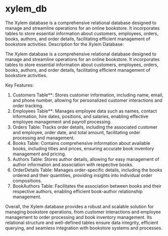 # xylem_db
The Xylem database is a comprehensive relational database designed to manage and streamline operations for an online bookstore. It incorporates tables to store essential information about customers, employees, orders, books, authors, and order details, facilitating efficient management of bookstore activities.
Description for the Xylem Database:

The Xylem database is a comprehensive relational database designed to manage and streamline operations for an online bookstore. It incorporates tables to store essential information about customers, employees, orders, books, authors, and order details, facilitating efficient management of bookstore activities.

Key Features:
1. Customers Table**: Stores customer information, including name, email, and phone number, allowing for personalized customer interactions and order tracking.
2. Employees Table**: Manages employee data such as names, contact information, hire dates, positions, and salaries, enabling effective employee management and payroll processing.
3. Orders Table: Tracks order details, including the associated customer and employee, order date, and total amount, facilitating order processing and management.
4. Books Table: Contains comprehensive information about available books, including titles and prices, ensuring accurate book inventory management and pricing.
5. Authors Table: Stores author details, allowing for easy management of author information and association with respective books.
6. OrderDetails Table: Manages order-specific details, including the books ordered and their quantities, providing insights into individual order compositions.
7. BookAuthors Table: Facilitates the association between books and their respective authors, enabling efficient book-author relationship management.

Overall, the Xylem database provides a robust and scalable solution for managing bookstore operations, from customer interactions and employee management to order processing and book inventory management. Its relational structure and well-defined tables ensure data integrity, efficient querying, and seamless integration with bookstore systems and processes.
